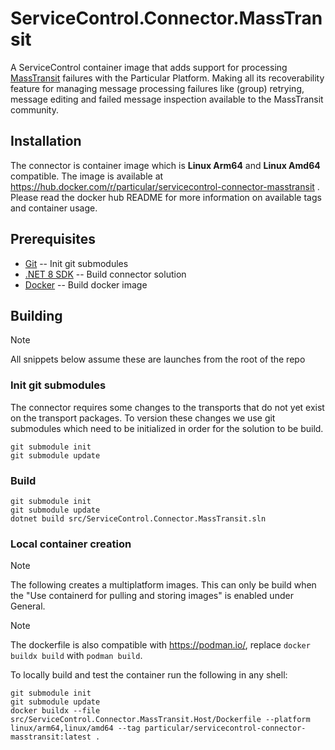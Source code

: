# ServiceControl.Connector.MassTransit

A ServiceControl container image that adds support for processing [MassTransit](https://masstransit.io/) failures with the Particular Platform. Making all its recoverability feature for managing message processing failures like (group) retrying, message editing and failed message inspection available to the MassTransit community.

## Installation

The connector is container image which is **Linux Arm64** and **Linux Amd64** compatible. The image is available at https://hub.docker.com/r/particular/servicecontrol-connector-masstransit . Please read the docker hub README for more information on available tags and container usage.

## Prerequisites

- [Git](https://git-scm.com/) -- Init git submodules
- [.NET 8 SDK](https://dotnet.microsoft.com/en-us/download/dotnet/8.0) -- Build connector solution
- [Docker](https://www.docker.com/) -- Build docker image

## Building

> [!NOTE]
> All snippets below assume these are launches from the root of the repo

### Init git submodules

The connector requires some changes to the transports that do not yet exist on the transport packages. To version these changes we use git submodules which need to be initialized in order for the solution to be build.

```shell
git submodule init
git submodule update
```

### Build

```shell
git submodule init
git submodule update
dotnet build src/ServiceControl.Connector.MassTransit.sln
```

### Local container creation

> [!NOTE]
> The following creates a multiplatform images. This can only be build when the "Use containerd for pulling and storing images" is enabled under General.

> [!NOTE]
> The dockerfile is also compatible with https://podman.io/, replace `docker buildx build` with `podman build`.

To locally build and test the container run the following in any shell:

```shell
git submodule init
git submodule update
docker buildx --file src/ServiceControl.Connector.MassTransit.Host/Dockerfile --platform linux/arm64,linux/amd64 --tag particular/servicecontrol-connector-masstransit:latest .
```
